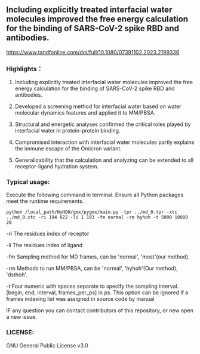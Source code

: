 ## Including explicitly treated interfacial water molecules improved the free energy calculation for the binding of SARS-CoV-2 spike RBD and antibodies.


https://www.tandfonline.com/doi/full/10.1080/07391102.2023.2199336


### Highlights：

1) Including explicitly treated interfacial water molecules improved the free energy calculation for the binding of SARS-CoV-2 spike RBD and antibodies.

2) Developed a screening method for interfacial water based on water molecular dynamics features and applied it to MM/PBSA.

3) Structural and energetic analyses confirmed the critical roles played by interfacial water in protein-protein binding.

4) Compromised interaction with interfacial water molecules partly explains the immune escape of the Omicron variant.

5) Generalizability that the calculation and analyzing can be extended to all receptor-ligand hydration system.


### Typical usage:

Execute the following command in terminal. Ensure all Python packages meet the runtime requirements.

`
python /local_path/HyHOH/gmx/pygmx/main.py -tpr ../md_0.tpr -xtc ../md_0.xtc -ri 194 622 -li 1 193 -fm normal -rm hyhoh -t 5000 10000 20
`

-ri The residues index of receptor

-li The residues index of ligand

-fm Sampling method for MD frames, can be 'normal', 'most'(our method). 

-rm Methods to run MM/PBSA, can be 'normal', 'hyhoh'(Our method), 'dsthoh'.

-t Four numeric with spaces separate to specify the sampling interval. [begin, end, interval, frames_per_ps] in ps. This option can be ignored if a frames indexing list was assigned in source code by manual

IF any question you can contact contributors of this repository, or new open a new issue.

### LICENSE:
GNU General Public License v3.0

